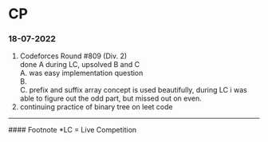 # CP
### 18-07-2022
1. Codeforces Round #809 (Div. 2)<br>
done A during LC, upsolved B and C<br>
A. was easy implementation question<br>
B. <br>
C. prefix and suffix array concept is used beautifully, during LC i was able to figure out the odd part, but missed out on even.<br>
2. continuing practice of binary tree on leet code<br>


<hr>
#### Footnote
*LC = Live Competition

